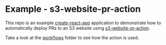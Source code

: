 # Example - s3-website-pr-action

This repo is an example [create-react-app](https://github.com/facebook/create-react-app) application to demonstrate how to automatically deploy PRs to an S3 website using [s3-website-pr-action](https://github.com/danburtenshaw/s3-website-pr-action).

Take a look at the [workflows](.github/workflows) folder to see how the action is used.
